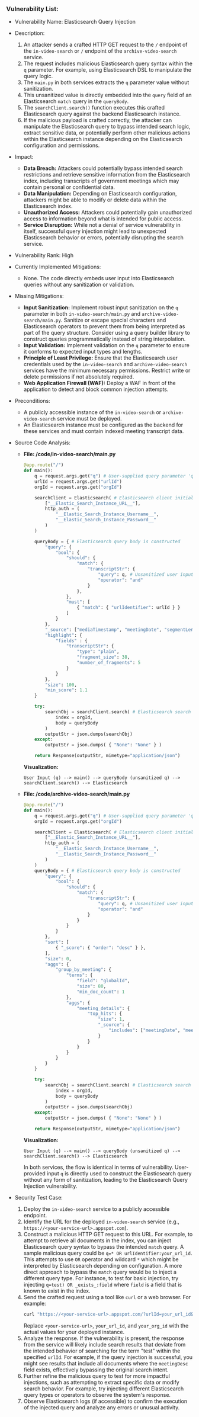 ### Vulnerability List:

* Vulnerability Name: Elasticsearch Query Injection
* Description:
    1. An attacker sends a crafted HTTP GET request to the `/` endpoint of the `in-video-search` or `/` endpoint of the `archive-video-search` service.
    2. The request includes malicious Elasticsearch query syntax within the `q` parameter. For example, using Elasticsearch DSL to manipulate the query logic.
    3. The `main.py` in both services extracts the `q` parameter value without sanitization.
    4. This unsanitized value is directly embedded into the `query` field of an Elasticsearch `match` query in the `queryBody`.
    5. The `searchClient.search()` function executes this crafted Elasticsearch query against the backend Elasticsearch instance.
    6. If the malicious payload is crafted correctly, the attacker can manipulate the Elasticsearch query to bypass intended search logic, extract sensitive data, or potentially perform other malicious actions within the Elasticsearch instance depending on the Elasticsearch configuration and permissions.
* Impact:
    - **Data Breach:** Attackers could potentially bypass intended search restrictions and retrieve sensitive information from the Elasticsearch index, including transcripts of government meetings which may contain personal or confidential data.
    - **Data Manipulation:** Depending on Elasticsearch configuration, attackers might be able to modify or delete data within the Elasticsearch index.
    - **Unauthorized Access:** Attackers could potentially gain unauthorized access to information beyond what is intended for public access.
    - **Service Disruption:** While not a denial of service vulnerability in itself, successful query injection might lead to unexpected Elasticsearch behavior or errors, potentially disrupting the search service.
* Vulnerability Rank: High
* Currently Implemented Mitigations:
    - None. The code directly embeds user input into Elasticsearch queries without any sanitization or validation.
* Missing Mitigations:
    - **Input Sanitization:** Implement robust input sanitization on the `q` parameter in both `in-video-search/main.py` and `archive-video-search/main.py`. Sanitize or escape special characters and Elasticsearch operators to prevent them from being interpreted as part of the query structure. Consider using a query builder library to construct queries programmatically instead of string interpolation.
    - **Input Validation:** Implement validation on the `q` parameter to ensure it conforms to expected input types and lengths.
    - **Principle of Least Privilege:** Ensure that the Elasticsearch user credentials used by the `in-video-search` and `archive-video-search` services have the minimum necessary permissions. Restrict write or delete permissions if not absolutely required.
    - **Web Application Firewall (WAF):** Deploy a WAF in front of the application to detect and block common injection attempts.
* Preconditions:
    - A publicly accessible instance of the `in-video-search` or `archive-video-search` service must be deployed.
    - An Elasticsearch instance must be configured as the backend for these services and must contain indexed meeting transcript data.
* Source Code Analysis:
    - **File: /code/in-video-search/main.py**
        ```python
        @app.route("/")
        def main():
            q = request.args.get("q") # User-supplied query parameter 'q' is retrieved
            urlId = request.args.get("urlId")
            orgId = request.args.get("orgId")

            searchClient = Elasticsearch( # Elasticsearch client initialization
                ["__Elastic_Search_Instance_URL__"],
                http_auth = (
                    "__Elastic_Search_Instance_Username__",
                    "__Elastic_Search_Instance_Password__"
                )
            )

            queryBody = { # Elasticsearch query body is constructed
                "query": {
                    "bool": {
                        "should": {
                            "match": {
                                "transcriptStr": {
                                    "query": q, # Unsanitized user input 'q' is directly inserted into the query
                                    "operator": "and"
                                }
                            },
                        },
                        "must": [
                            { "match": { "urlIdentifier": urlId } }
                        ]
                    }
                },
                "_source": ["mediaTimestamp", "meetingDate", "segmentLength"],
                "highlight": {
                    "fields" : {
                        "transcriptStr": {
                            "type": "plain",
                            "fragment_size": 38,
                            "number_of_fragments": 5
                        }
                    }
                },
                "size": 100,
                "min_score": 1.1
            }

            try:
                searchObj = searchClient.search( # Elasticsearch search is executed with the crafted query
                    index = orgId,
                    body = queryBody
                )
                outputStr = json.dumps(searchObj)
            except:
                outputStr = json.dumps( { "None": "None" } )

            return Response(outputStr, mimetype="application/json")
        ```
        **Visualization:**

        ```
        User Input (q) --> main() --> queryBody (unsanitized q) --> searchClient.search() --> Elasticsearch
        ```

    - **File: /code/archive-video-search/main.py**
        ```python
        @app.route("/")
        def main():
            q = request.args.get("q") # User-supplied query parameter 'q' is retrieved
            orgId = request.args.get("orgId")

            searchClient = Elasticsearch( # Elasticsearch client initialization
                ["__Elastic_Search_Instance_URL__"],
                http_auth = (
                    "__Elastic_Search_Instance_Username__",
                    "__Elastic_Search_Instance_Password__"
                )
            )
            queryBody = { # Elasticsearch query body is constructed
                "query": {
                    "bool": {
                        "should": {
                            "match": {
                                "transcriptStr": {
                                    "query": q, # Unsanitized user input 'q' is directly inserted into the query
                                    "operator": "and"
                                }
                            }
                        }
                    }
                },
                "sort": [
                    { "_score": { "order": "desc" } },
                ],
                "size": 0,
                "aggs": {
                    "group_by_meeting": {
                        "terms": {
                            "field": "globalId",
                            "size": 80,
                            "min_doc_count": 1
                        },
                        "aggs": {
                            "meeting_details": {
                                "top_hits": {
                                    "size": 1,
                                    "_source": {
                                        "includes": ["meetingDate", "meetingDesc", "urlIdentifier"]
                                    }
                                }
                            }
                        }
                    }
                }
            }

            try:
                searchObj = searchClient.search( # Elasticsearch search is executed with the crafted query
                    index = orgId,
                    body = queryBody
                )
                outputStr = json.dumps(searchObj)
            except:
                outputStr = json.dumps( { "None": "None" } )

            return Response(outputStr, mimetype="application/json")
        ```
        **Visualization:**

        ```
        User Input (q) --> main() --> queryBody (unsanitized q) --> searchClient.search() --> Elasticsearch
        ```

        In both services, the flow is identical in terms of vulnerability. User-provided input `q` is directly used to construct the Elasticsearch query without any form of sanitization, leading to the Elasticsearch Query Injection vulnerability.

* Security Test Case:
    1. Deploy the `in-video-search` service to a publicly accessible endpoint.
    2. Identify the URL for the deployed `in-video-search` service (e.g., `https://<your-service-url>.appspot.com`).
    3. Construct a malicious HTTP GET request to this URL. For example, to attempt to retrieve all documents in the index, you can inject Elasticsearch query syntax to bypass the intended `match` query. A sample malicious query could be `q=* OR urlIdentifier:your_url_id`. This attempts to use `OR` operator and wildcard `*` which might be interpreted by Elasticsearch depending on configuration. A more direct approach to bypass the `match` query would be to inject a different query type. For instance, to test for basic injection, try injecting `q=test) OR _exists_:field` where `field` is a field that is known to exist in the index.
    4. Send the crafted request using a tool like `curl` or a web browser. For example:
       ```bash
       curl "https://<your-service-url>.appspot.com/?urlId=your_url_id&orgId=your_org_id&q=test) OR _exists_:meetingDesc"
       ```
       Replace `<your-service-url>`, `your_url_id`, and `your_org_id` with the actual values for your deployed instance.
    5. Analyze the response. If the vulnerability is present, the response from the service will likely include search results that deviate from the intended behavior of searching for the term "test" within the specified `urlId`. For example, if the query injection is successful, you might see results that include all documents where the `meetingDesc` field exists, effectively bypassing the original search intent.
    6. Further refine the malicious query to test for more impactful injections, such as attempting to extract specific data or modify search behavior. For example, try injecting different Elasticsearch query types or operators to observe the system's response.
    7. Observe Elasticsearch logs (if accessible) to confirm the execution of the injected query and analyze any errors or unusual activity.
